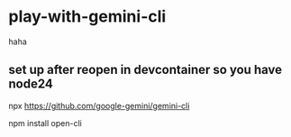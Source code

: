 # play-with-gemini-cli
haha

## set up after reopen in devcontainer so you have node24

npx https://github.com/google-gemini/gemini-cli

npm install open-cli
